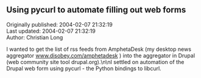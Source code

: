 ## Using pycurl to automate filling out web forms  
Originally published: 2004-02-07 21:32:19  
Last updated: 2004-02-07 21:32:19  
Author: Christian Long  
  
I wanted to get the list of rss feeds from AmphetaDesk (my desktop news aggregator www.disobey.com/amphetadesk ) into the aggregator in Drupal (web community site tool drupal.org).\n\nI settled on automation of the Drupal web form using pycurl - the Python bindings to libcurl.
